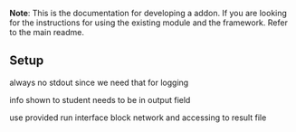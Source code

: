 **Note**: This is the documentation for developing a addon. If you are looking for the instructions for using the
existing module and the framework. Refer to the main readme.

## Setup

always no stdout since we need that for logging

info shown to student needs to be in output field

use provided run interface
block network and accessing to result file




